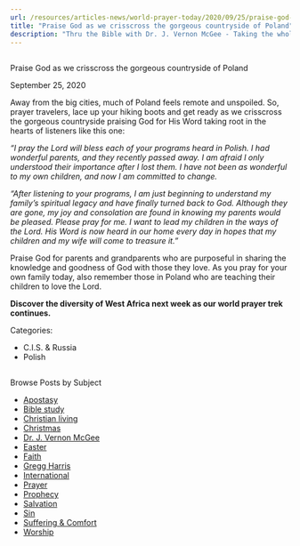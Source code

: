 ```yaml
---
url: /resources/articles-news/world-prayer-today/2020/09/25/praise-god-as-we-crisscross-the-gorgeous-countryside-of-poland
title: "Praise God as we crisscross the gorgeous countryside of Poland"
description: "Thru the Bible with Dr. J. Vernon McGee - Taking the whole Word to the whole world"
---
```







## 
 Praise God as we crisscross the gorgeous countryside of Poland


September 25, 2020
![]()




Away from the big cities, much of Poland feels remote and unspoiled. So, prayer travelers, lace up your hiking boots and get ready as we crisscross the gorgeous countryside praising God for His Word taking root in the hearts of listeners like this one:

*“I pray the Lord will bless each of your programs heard in Polish. I had wonderful parents, and they recently passed away. I am afraid I only understood their importance after I lost them. I have not been as wonderful to my own children, and now I am committed to change.* 

*“After listening to your programs, I am just beginning to understand my family’s spiritual legacy and have finally turned back to God. Although they are gone, my joy and consolation are found in knowing my parents would be pleased. Please pray for me. I want to lead my children in the ways of the Lord. His Word is now heard in our home every day in hopes that my children and my wife will come to treasure it.”*

Praise God for parents and grandparents who are purposeful in sharing the knowledge and goodness of God with those they love. As you pray for your own family today, also remember those in Poland who are teaching their children to love the Lord.

**Discover the diversity of West Africa next week as our world prayer trek continues.**



Categories: 


* C.I.S. & Russia
* Polish









## 
 Browse Posts by Subject


* [Apostasy](/resources/articles-news/-in-tags/tags/Apostasy)
* [Bible study](/resources/articles-news/-in-tags/tags/Bible-study)
* [Christian living](/resources/articles-news/-in-tags/tags/Christian-living)
* [Christmas](/resources/articles-news/-in-tags/tags/Christmas)
* [Dr. J. Vernon McGee](/resources/articles-news/-in-tags/tags/Dr-J-Vernon-McGee)
* [Easter](/resources/articles-news/-in-tags/tags/easter)
* [Faith](/resources/articles-news/-in-tags/tags/Faith)
* [Gregg Harris](/resources/articles-news/-in-tags/tags/Gregg-Harris)
* [International](/resources/articles-news/-in-tags/tags/International)
* [Prayer](/resources/articles-news/-in-tags/tags/prayer)
* [Prophecy](/resources/articles-news/-in-tags/tags/Prophecy)
* [Salvation](/resources/articles-news/-in-tags/tags/Salvation)
* [Sin](/resources/articles-news/-in-tags/tags/sin)
* [Suffering & Comfort](/resources/articles-news/-in-tags/tags/Suffering-Comfort)
* [Worship](/resources/articles-news/-in-tags/tags/worship)






